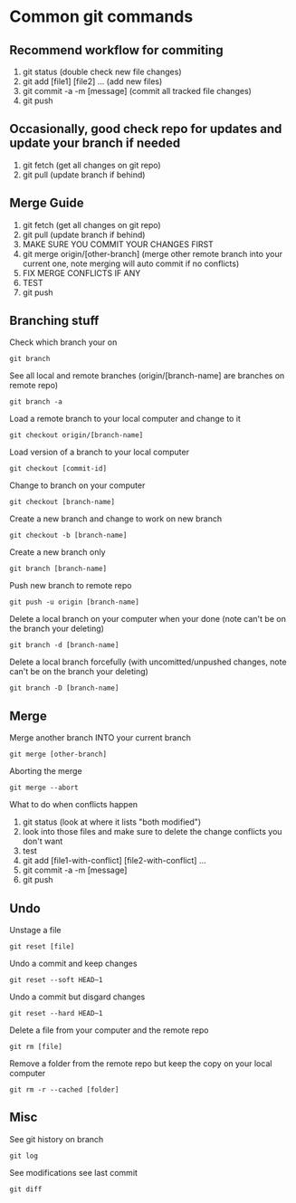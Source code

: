 # Common git commands

## Recommend workflow for commiting

1. git status (double check new file changes)
2. git add [file1] [file2] ... (add new files)
3. git commit -a -m [message] (commit all tracked file changes)
3. git push 

## Occasionally, good check repo for updates and update your branch if needed

1. git fetch (get all changes on git repo)
2. git pull (update branch if behind)

## Merge Guide
1. git fetch (get all changes on git repo)
2. git pull (update branch if behind)
3. MAKE SURE YOU COMMIT YOUR CHANGES FIRST
4. git merge origin/[other-branch] (merge other remote branch into your current one, note merging will auto commit if no conflicts)
5. FIX MERGE CONFLICTS IF ANY
6. TEST
7. git push

## Branching stuff

Check which branch your on

    git branch

See all local and remote branches (origin/[branch-name] are branches on remote repo)

    git branch -a

Load a remote branch to your local computer and change to it

    git checkout origin/[branch-name]

Load version of a branch to your local computer

    git checkout [commit-id]

Change to branch on your computer

    git checkout [branch-name]

Create a new branch and change to work on new branch

    git checkout -b [branch-name]

Create a new branch only

    git branch [branch-name]

Push new branch to remote repo

    git push -u origin [branch-name]

Delete a local branch on your computer when your done (note can't be on the branch your deleting)

    git branch -d [branch-name]

Delete a local branch forcefully (with uncomitted/unpushed changes, note can't be on the branch your deleting)

    git branch -D [branch-name]

## Merge

Merge another branch INTO your current branch

    git merge [other-branch]

Aborting the merge

    git merge --abort

What to do when conflicts happen
1. git status (look at where it lists "both modified")    
2. look into those files and make sure to delete the change conflicts you don't want
3. test
4. git add [file1-with-conflict] [file2-with-conflict] ...
5. git commit -a -m [message]
6. git push

## Undo

Unstage a file

    git reset [file]

Undo a commit and keep changes

    git reset --soft HEAD~1

Undo a commit but disgard changes

    git reset --hard HEAD~1

Delete a file from your computer and the remote repo

    git rm [file]

Remove a folder from the remote repo but keep the copy on your local computer

    git rm -r --cached [folder]

## Misc

See git history on branch

    git log

See modifications see last commit

    git diff

